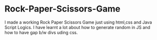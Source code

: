 # Rock-Paper-Scissors-Game
I made a working Rock Paper Scissors Game just using html,css and Java Script Logics. I have learnt a lot about how to generate random in JS and how to have gap b/w divs uding css.
